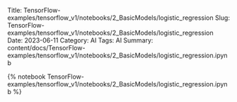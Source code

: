 Title: TensorFlow-examples/tensorflow_v1/notebooks/2_BasicModels/logistic_regression
Slug: TensorFlow-examples/tensorflow_v1/notebooks/2_BasicModels/logistic_regression
Date: 2023-06-11
Category: AI
Tags: AI
Summary: content/docs/TensorFlow-examples/tensorflow_v1/notebooks/2_BasicModels/logistic_regression.ipynb

{% notebook TensorFlow-examples/tensorflow_v1/notebooks/2_BasicModels/logistic_regression.ipynb %}